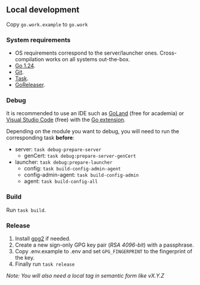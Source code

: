 ## Local development

Copy `go.work.example` to `go.work`

### System requirements

- OS requirements correspond to the server/launcher ones. Cross-compilation works on all systems out-the-box.
- [Go 1.24](https://go.dev/dl/).
- [Git](https://git-scm.com/downloads).
- [Task](https://taskfile.dev/installation/).
- [GoReleaser](https://goreleaser.com/).

### Debug

It is recommended to use an IDE such as [GoLand](https://www.jetbrains.com/go/) (free for academia)
or [Visual Studio Code](https://code.visualstudio.com/) (free) with
the [Go extension](https://marketplace.visualstudio.com/items?itemName=golang.go).

Depending on the module you want to debug, you will need to run the corresponding task **before**:

- server: ```task debug-prepare-server```
    - genCert: ```task debug:prepare-server-genCert```
- launcher: ```task debug:prepare-launcher```
    - config: ```task build-config-admin-agent```
    - config-admin-agent: ```task build-config-admin```
    - agent: ```task build-config-all```

### Build

Run ```task build```.

### Release

1. Install [gpg2](https://docs.releng.linuxfoundation.org/en/latest/gpg.html) if needed.
2. Create a new sign-only GPG key pair (*RSA 4096-bit*) with a passphrase.
3. Copy .env.example to .env and set ```GPG_FINGERPRINT``` to the fingerprint of the key.
4. Finally run ```task release```

*Note: You will also need a local tag in semantic form like vX.Y.Z*
